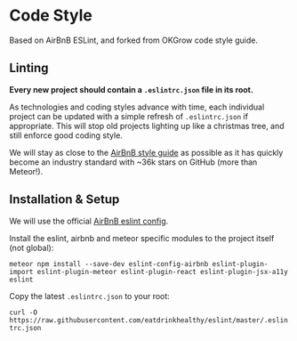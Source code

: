 # Code Style
Based on AirBnB ESLint, and forked from OKGrow code style guide.

## Linting

**Every new project should contain a `.eslintrc.json` file in its root.**

As technologies and coding styles advance with time, each individual project can be updated with a simple refresh of `.eslintrc.json` if appropriate.  This will stop old projects lighting up like a christmas tree, and still enforce good coding style.

We will stay as close to the [AirBnB style guide](https://github.com/airbnb/javascript) as possible as it has quickly become an industry standard with ~36k stars on GitHub (more than Meteor!).

## Installation & Setup

We will use the official [AirBnB eslint config](https://github.com/airbnb/javascript/tree/master/packages/eslint-config-airbnb).

Install the eslint, airbnb and meteor specific modules to the project itself (not global):

`meteor npm install --save-dev eslint-config-airbnb eslint-plugin-import eslint-plugin-meteor eslint-plugin-react eslint-plugin-jsx-a11y eslint
`


Copy the latest `.eslintrc.json` to your root:

`curl -O https://raw.githubusercontent.com/eatdrinkhealthy/eslint/master/.eslintrc.json`
